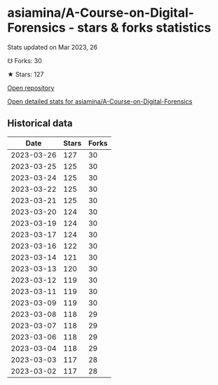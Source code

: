 # asiamina/A-Course-on-Digital-Forensics - stars & forks statistics

Stats updated on Mar 2023, 26

☋ Forks: 30

★ Stars: 127

[Open repository](https://github.com/asiamina/A-Course-on-Digital-Forensics)

[Open detailed stats for asiamina/A-Course-on-Digital-Forensics](https://reviewgithub.com/rep/asiamina/A-Course-on-Digital-Forensics)

## Historical data
| Date | Stars | Forks |
|------|-------|-------|
| 2023-03-26 | 127 | 30 | 
| 2023-03-25 | 125 | 30 | 
| 2023-03-24 | 125 | 30 | 
| 2023-03-22 | 125 | 30 | 
| 2023-03-21 | 125 | 30 | 
| 2023-03-20 | 124 | 30 | 
| 2023-03-19 | 124 | 30 | 
| 2023-03-17 | 124 | 30 | 
| 2023-03-16 | 122 | 30 | 
| 2023-03-14 | 121 | 30 | 
| 2023-03-13 | 120 | 30 | 
| 2023-03-12 | 119 | 30 | 
| 2023-03-11 | 119 | 30 | 
| 2023-03-09 | 119 | 30 | 
| 2023-03-08 | 118 | 29 | 
| 2023-03-07 | 118 | 29 | 
| 2023-03-06 | 118 | 29 | 
| 2023-03-04 | 118 | 29 | 
| 2023-03-03 | 117 | 28 | 
| 2023-03-02 | 117 | 28 | 

